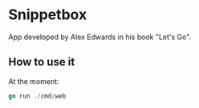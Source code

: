 # Snippetbox

App developed by Alex Edwards in his book "Let's Go".

## How to use it

At the moment:

```go
go run ./cmd/web
```


